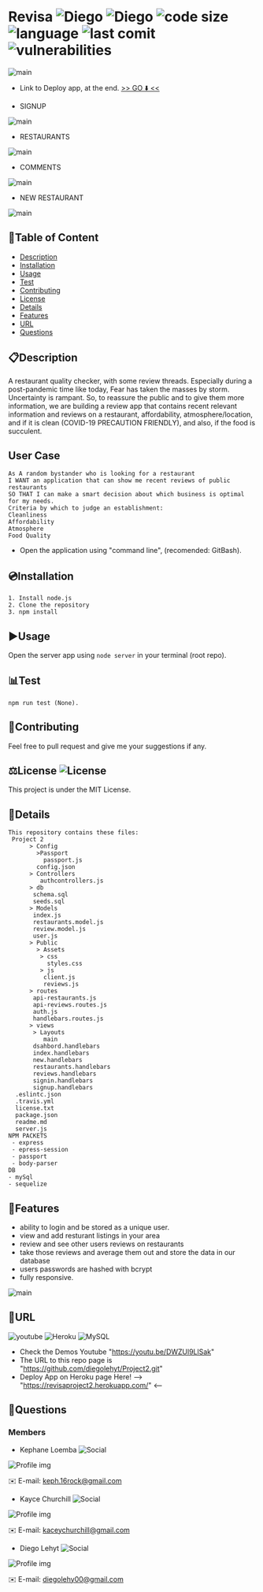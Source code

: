 # Revisa ![Diego](https://travis-ci.com/diegolehyt/Project2.svg?branch=master) ![Diego](https://img.shields.io/badge/version-v1.0.0-yellow) ![code size](https://img.shields.io/github/languages/code-size/diegolehyt/Project2) ![language](https://img.shields.io/github/languages/top/diegolehyt/Project2) ![last comit](https://img.shields.io/github/last-commit/diegolehyt/Project2) ![vulnerabilities](https://img.shields.io/snyk/vulnerabilities/github/diegolehyt/Project2)


![main](images/1.png)

- Link to Deploy app, at the end. [>> GO ⬇️ <<](#url)



- SIGNUP

![main](images/1.gif)


- RESTAURANTS

![main](images/2.gif)


- COMMENTS

![main](images/3.gif)


- NEW RESTAURANT

![main](images/4.gif)

## 📌Table of Content
* [Description](#description)
* [Installation](#installation)
* [Usage](#usage)
* [Test](#test)
* [Contributing](#contributing)
* [License](#license)
* [Details](#details)
* [Features](#features)
* [URL](#url)
* [Questions](#questions)

## 📋Description

A restaurant quality checker, with some review threads.
Especially during a post-pandemic time like today, Fear has taken the masses by storm. Uncertainty is rampant. So, to reassure the public and to give them more information, we are building a review app that contains recent relevant information and reviews on a restaurant, affordability, atmosphere/location, and if it is clean (COVID-19 PRECAUTION FRIENDLY), and also, if the food is succulent.

## User Case

```
As A random bystander who is looking for a restaurant
I WANT an application that can show me recent reviews of public restaurants
SO THAT I can make a smart decision about which business is optimal for my needs.
Criteria by which to judge an establishment:
Cleanliness
Affordability
Atmosphere
Food Quality

```

- Open the application using "command line", (recomended: GitBash).

## 💿Installation
    1. Install node.js  
    2. Clone the repository
    3. npm install

## ▶️Usage
Open the server app using ```node server``` in your terminal (root repo). 

## 📊Test
 ```
 npm run test (None).
 ```

## 🤝Contributing

Feel free to pull request and give me your suggestions if any.

## ⚖️License  ![License](https://img.shields.io/github/license/diegolehyt/homework13)

This project is under the MIT License.

## 📑Details
```
This repository contains these files: 
 Project 2 
      > Config 
        >Passport
          passport.js
        config.json
      > Controllers
         authcontrollers.js
      > db
       schema.sql
       seeds.sql
      > Models
       index.js
       restaurants.model.js
       review.model.js
       user.js
      > Public
        > Assets
         > css
           styles.css
         > js
          client.js
          reviews.js
      > routes
       api-restaurants.js
       api-reviews.routes.js
       auth.js
       handlebars.routes.js
      > views
       > Layouts
          main
       dsahbord.handlebars
       index.handlebars
       new.handlebars
       restaurants.handlebars
       reviews.handlebars
       signin.handlebars
       signup.handlebars
  .eslintc.json
  .travis.yml
  license.txt
  package.json
  readme.md
  server.js
NPM PACKETS 
 - express
 - epress-session
 - passport
 - body-parser
DB 
- mySql 
- sequelize
```

## 📀Features

- ability to login and be stored as a unique user. 
- view and add resturant listings in your area
- review and see other users reviews on restaurants
- take those reviews and average them out and store the data in our database 
- users passwords are hashed with bcrypt
- fully responsive.

![main](images/2.png)

## 🔗URL  
![youtube](https://img.shields.io/badge/YouTube-red?style=flat&logo=youtube)  ![Heroku](https://img.shields.io/badge/Heroku-purple?style=flat&logo=heroku)  ![MySQL](https://img.shields.io/badge/MySQL-9cf?style=flat&logo=mysql)  

- Check the Demos Youtube "https://youtu.be/DWZUl9LlSak"
- The URL to this repo page is "https://github.com/diegolehyt/Project2.git"
- Deploy App on Heroku page Here! --> "https://revisaproject2.herokuapp.com/" <--
 

## 👤Questions  
### Members

- Kephane Loemba
![Social](https://img.shields.io/github/followers/KephaneLoemba?style=social)

![Profile img](https://avatars3.githubusercontent.com/u/60450863?s=460&u=dc03231a3bb78aa3ce92d94d9c6914f3fa19dbff&v=4)

✉️ E-mail: keph.16rock@gmail.com



- Kayce Churchill 
![Social](https://img.shields.io/github/followers/K4c3y?style=social)

![Profile img](https://avatars0.githubusercontent.com/u/60406150?s=400&u=51fe02a46f1b89c0eefb3583962f1a006b806558&v=4)

✉️ E-mail: kaceychurchill@gmail.com



- Diego Lehyt
![Social](https://img.shields.io/github/followers/diegolehyt?style=social)

![Profile img](https://avatars1.githubusercontent.com/u/59458188?v=4)

✉️ E-mail: diegolehy00@gmail.com